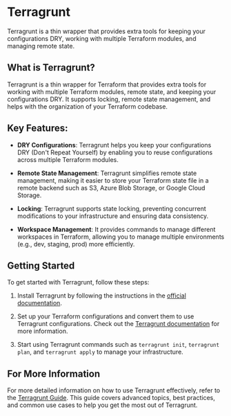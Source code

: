 # Terragrunt

Terragrunt is a thin wrapper that provides extra tools for keeping your configurations DRY, working with multiple Terraform modules, and managing remote state.

## What is Terragrunt?

Terragrunt is a thin wrapper for Terraform that provides extra tools for working with multiple Terraform modules, remote state, and keeping your configurations DRY. It supports locking, remote state management, and helps with the organization of your Terraform codebase.

## Key Features:

- **DRY Configurations**: Terragrunt helps you keep your configurations DRY (Don't Repeat Yourself) by enabling you to reuse configurations across multiple Terraform modules.

- **Remote State Management**: Terragrunt simplifies remote state management, making it easier to store your Terraform state file in a remote backend such as S3, Azure Blob Storage, or Google Cloud Storage.

- **Locking**: Terragrunt supports state locking, preventing concurrent modifications to your infrastructure and ensuring data consistency.

- **Workspace Management**: It provides commands to manage different workspaces in Terraform, allowing you to manage multiple environments (e.g., dev, staging, prod) more efficiently.

## Getting Started

To get started with Terragrunt, follow these steps:

1. Install Terragrunt by following the instructions in the [official documentation](https://terragrunt.gruntwork.io/docs/getting-started/install/).

2. Set up your Terraform configurations and convert them to use Terragrunt configurations. Check out the [Terragrunt documentation](https://terragrunt.gruntwork.io/docs/getting-started/quick-start/) for more information.

3. Start using Terragrunt commands such as `terragrunt init`, `terragrunt plan`, and `terragrunt apply` to manage your infrastructure.

## For More Information

For more detailed information on how to use Terragrunt effectively, refer to the [Terragrunt Guide](https://jhooq.com/terragrunt-guide/). This guide covers advanced topics, best practices, and common use cases to help you get the most out of Terragrunt.
